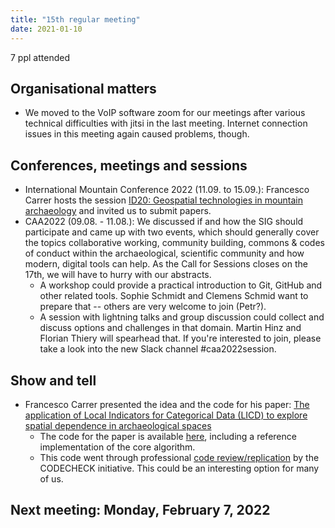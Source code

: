 ```yaml
---
title: "15th regular meeting"
date: 2021-01-10
---
```


7 ppl attended

## Organisational matters

- We moved to the VoIP software zoom for our meetings after various technical difficulties with jitsi in the last meeting. Internet connection issues in this meeting again caused problems, though.

## Conferences, meetings and sessions

- International Mountain Conference 2022 (11.09. to 15.09.): Francesco Carrer hosts the session [ID20: Geospatial technologies in mountain archaeology](https://www.imc2022.info/portfolio/id20-geospatial-technologies-in-mountain-archaeology) and invited us to submit papers.
- CAA2022 (09.08. - 11.08.): We discussed if and how the SIG should participate and came up with two events, which should generally cover the topics collaborative working, community building, commons & codes of conduct within the archaeological, scientific community and how modern, digital tools can help. As the Call for Sessions closes on the 17th, we will have to hurry with our abstracts.
    - A workshop could provide a practical introduction to Git, GitHub and other related tools. Sophie Schmidt and Clemens Schmid want to prepare that -- others are very welcome to join (Petr?).
    - A session with lightning talks and group discussion could collect and discuss options and challenges in that domain. Martin Hinz and Florian Thiery will spearhead that. If you're interested to join, please take a look into the new Slack channel #caa2022session.

## Show and tell

- Francesco Carrer presented the idea and the code for his paper: [The application of Local Indicators for Categorical Data (LICD) to explore spatial dependence in archaeological spaces](https://doi.org/10.1016/j.jas.2020.105306)
    - The code for the paper is available [here](https://github.com/rsbivand/LICD_article), including a reference implementation of the core algorithm.
    - This code went through professional [code review/replication](https://doi.org/10.5281/zenodo.4279275) by the CODECHECK initiative. This could be an interesting option for many of us.

## Next meeting: Monday, February 7, 2022
